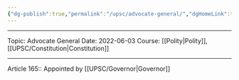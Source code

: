 ```yaml
---
{"dg-publish":true,"permalink":"/upsc/advocate-general/","dgHomeLink":true,"dgPassFrontmatter":false}
---
```


----
Topic: Advocate General
Date: 2022-06-03
Course: [[Polity|Polity]],[[UPSC/Constitution|Constitution]] 

----




Article 165:: 
Appointed by [[UPSC/Governor|Governor]]
